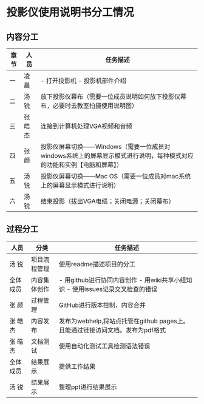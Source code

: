 # 投影仪使用说明书分工情况

## 内容分工
|章节|人员|任务描述|
|  ----  | ----  | ----  |
|一|凌   晨|- 打开投影机 - 投影机部件介绍|
|二|汤   锐|放下投影仪幕布（需要一位成员说明如何放下投影仪幕布，必要时去教室拍摄使用说明图）|
|三|张皓杰|连接到计算机处理VGA视频和音频|
|四|张   颜|投影仪屏幕切换——Windows（需要一位成员对windows系统上的屏幕显示模式进行说明，每种模式对应的功能和实例【电脑和屏幕】）|
|五|汤   锐|投影仪屏幕切换——Mac OS（需要一位成员对mac系统上的屏幕显示模式进行说明）|
|六|汤   锐|结束投影（拔出VGA电缆；关闭电源；关闭幕布）|

## 过程分工

|人员|分类|任务描述|
|  ----  | ----  | ----  |
|汤    锐|项目流程管理|使用readme描述项目的分工|
|全体成员|内容集体创作|- 用github进行协同内容创作 - 用wiki共享小组知识 - 使用issues记录交叉检查的错误|
|张    颜|过程管理|GitHub进行版本控制，内容合并|
|张 皓 杰|内容发布|发布为webhelp,将站点托管在github pages上。且能通过链接访问文档。发布为pdf格式|
|张 皓 杰|文档测试|使用自动化测试工具检测语法错误|
|全体成员|结果展示|提供工作结果|
|汤   锐|结果展示|整理ppt进行结果展示|

